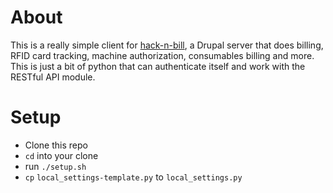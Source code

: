 # About

This is a really simple client for [hack-n-bill](http://github.com/grantdobbe/hack-n-bill), a Drupal server that does billing, RFID card tracking, machine authorization, consumables billing and more. This is just a bit of python that can authenticate itself and work with the RESTful API module.

# Setup

*  Clone this repo
*  `cd` into your clone
*  run `./setup.sh`
*  `cp` `local_settings-template.py` to `local_settings.py`

